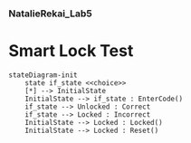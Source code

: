 ### NatalieRekai_Lab5
# Smart Lock Test

```mermaid
stateDiagram-init
    state if_state <<choice>>
    [*] --> InitialState
    InitialState --> if_state : EnterCode()
    if_state --> Unlocked : Correct
    if_state --> Locked : Incorrect
    InitialState --> Locked : Locked()
    InitialState --> Locked : Reset()
```